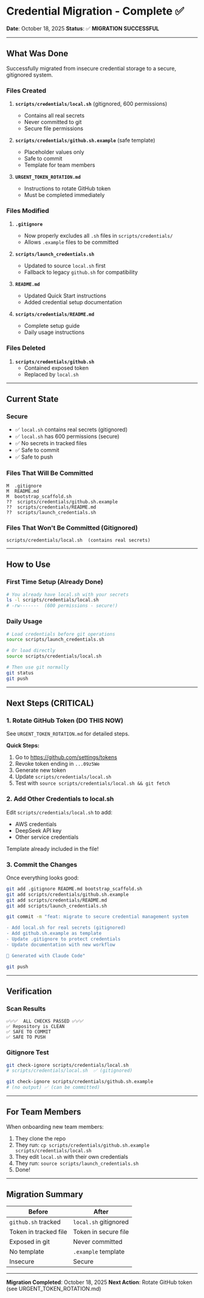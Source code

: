 # Credential Migration - Complete ✅

**Date**: October 18, 2025
**Status**: ✅ **MIGRATION SUCCESSFUL**

---

## What Was Done

Successfully migrated from insecure credential storage to a secure, gitignored system.

### Files Created

1. **`scripts/credentials/local.sh`** (gitignored, 600 permissions)
   - Contains all real secrets
   - Never committed to git
   - Secure file permissions

2. **`scripts/credentials/github.sh.example`** (safe template)
   - Placeholder values only
   - Safe to commit
   - Template for team members

3. **`URGENT_TOKEN_ROTATION.md`**
   - Instructions to rotate GitHub token
   - Must be completed immediately

### Files Modified

1. **`.gitignore`**
   - Now properly excludes all `.sh` files in `scripts/credentials/`
   - Allows `.example` files to be committed

2. **`scripts/launch_credentials.sh`**
   - Updated to source `local.sh` first
   - Fallback to legacy `github.sh` for compatibility

3. **`README.md`**
   - Updated Quick Start instructions
   - Added credential setup documentation

4. **`scripts/credentials/README.md`**
   - Complete setup guide
   - Daily usage instructions

### Files Deleted

1. **`scripts/credentials/github.sh`**
   - Contained exposed token
   - Replaced by `local.sh`

---

## Current State

### Secure
- ✅ `local.sh` contains real secrets (gitignored)
- ✅ `local.sh` has 600 permissions (secure)
- ✅ No secrets in tracked files
- ✅ Safe to commit
- ✅ Safe to push

### Files That Will Be Committed
```
M  .gitignore
M  README.md
M  bootstrap_scaffold.sh
??  scripts/credentials/github.sh.example
??  scripts/credentials/README.md
??  scripts/launch_credentials.sh
```

### Files That Won't Be Committed (Gitignored)
```
scripts/credentials/local.sh  (contains real secrets)
```

---

## How to Use

### First Time Setup (Already Done)
```bash
# You already have local.sh with your secrets
ls -l scripts/credentials/local.sh
# -rw-------  (600 permissions - secure!)
```

### Daily Usage
```bash
# Load credentials before git operations
source scripts/launch_credentials.sh

# Or load directly
source scripts/credentials/local.sh

# Then use git normally
git status
git push
```

---

## Next Steps (CRITICAL)

### 1. Rotate GitHub Token (DO THIS NOW)

See `URGENT_TOKEN_ROTATION.md` for detailed steps.

**Quick Steps:**
1. Go to https://github.com/settings/tokens
2. Revoke token ending in `...09z5We`
3. Generate new token
4. Update `scripts/credentials/local.sh`
5. Test with `source scripts/credentials/local.sh && git fetch`

### 2. Add Other Credentials to local.sh

Edit `scripts/credentials/local.sh` to add:
- AWS credentials
- DeepSeek API key
- Other service credentials

Template already included in the file!

### 3. Commit the Changes

Once everything looks good:
```bash
git add .gitignore README.md bootstrap_scaffold.sh
git add scripts/credentials/github.sh.example
git add scripts/credentials/README.md
git add scripts/launch_credentials.sh

git commit -m "feat: migrate to secure credential management system

- Add local.sh for real secrets (gitignored)
- Add github.sh.example as template
- Update .gitignore to protect credentials
- Update documentation with new workflow

🤖 Generated with Claude Code"

git push
```

---

## Verification

### Scan Results
```
✅✅✅  ALL CHECKS PASSED ✅✅✅
✅ Repository is CLEAN
✅ SAFE TO COMMIT
✅ SAFE TO PUSH
```

### Gitignore Test
```bash
git check-ignore scripts/credentials/local.sh
# scripts/credentials/local.sh  ✅ (gitignored)

git check-ignore scripts/credentials/github.sh.example
# (no output) ✅ (can be committed)
```

---

## For Team Members

When onboarding new team members:

1. They clone the repo
2. They run: `cp scripts/credentials/github.sh.example scripts/credentials/local.sh`
3. They edit `local.sh` with their own credentials
4. They run: `source scripts/launch_credentials.sh`
5. Done!

---

## Migration Summary

| Before | After |
|--------|-------|
| `github.sh` tracked | `local.sh` gitignored |
| Token in tracked file | Token in secure file |
| Exposed in git | Never committed |
| No template | `.example` template |
| Insecure | Secure |

---

**Migration Completed**: October 18, 2025
**Next Action**: Rotate GitHub token (see URGENT_TOKEN_ROTATION.md)
